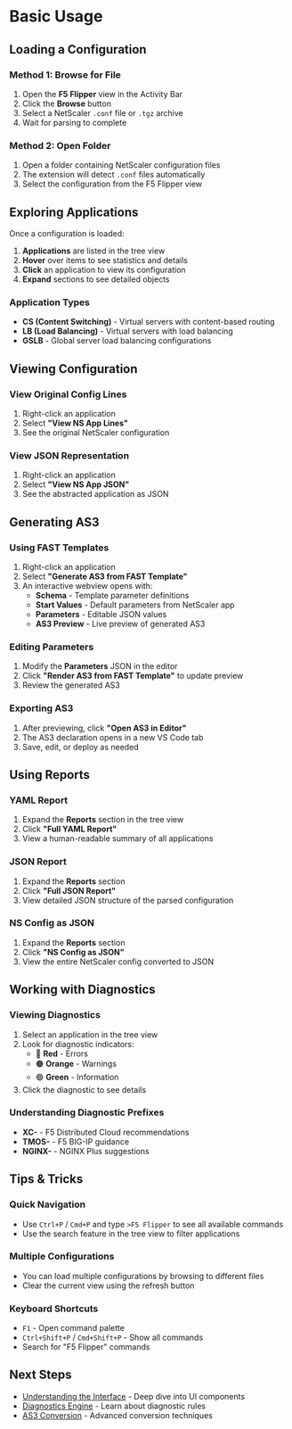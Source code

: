 # Basic Usage

## Loading a Configuration

### Method 1: Browse for File

1. Open the **F5 Flipper** view in the Activity Bar
2. Click the **Browse** button
3. Select a NetScaler `.conf` file or `.tgz` archive
4. Wait for parsing to complete

### Method 2: Open Folder

1. Open a folder containing NetScaler configuration files
2. The extension will detect `.conf` files automatically
3. Select the configuration from the F5 Flipper view

## Exploring Applications

Once a configuration is loaded:

1. **Applications** are listed in the tree view
2. **Hover** over items to see statistics and details
3. **Click** an application to view its configuration
4. **Expand** sections to see detailed objects

### Application Types

- **CS (Content Switching)** - Virtual servers with content-based routing
- **LB (Load Balancing)** - Virtual servers with load balancing
- **GSLB** - Global server load balancing configurations

## Viewing Configuration

### View Original Config Lines

1. Right-click an application
2. Select **"View NS App Lines"**
3. See the original NetScaler configuration

### View JSON Representation

1. Right-click an application
2. Select **"View NS App JSON"**
3. See the abstracted application as JSON

## Generating AS3

### Using FAST Templates

1. Right-click an application
2. Select **"Generate AS3 from FAST Template"**
3. An interactive webview opens with:
   - **Schema** - Template parameter definitions
   - **Start Values** - Default parameters from NetScaler app
   - **Parameters** - Editable JSON values
   - **AS3 Preview** - Live preview of generated AS3

### Editing Parameters

1. Modify the **Parameters** JSON in the editor
2. Click **"Render AS3 from FAST Template"** to update preview
3. Review the generated AS3

### Exporting AS3

1. After previewing, click **"Open AS3 in Editor"**
2. The AS3 declaration opens in a new VS Code tab
3. Save, edit, or deploy as needed

## Using Reports

### YAML Report

1. Expand the **Reports** section in the tree view
2. Click **"Full YAML Report"**
3. View a human-readable summary of all applications

### JSON Report

1. Expand the **Reports** section
2. Click **"Full JSON Report"**
3. View detailed JSON structure of the parsed configuration

### NS Config as JSON

1. Expand the **Reports** section
2. Click **"NS Config as JSON"**
3. View the entire NetScaler config converted to JSON

## Working with Diagnostics

### Viewing Diagnostics

1. Select an application in the tree view
2. Look for diagnostic indicators:
   - 🔴 **Red** - Errors
   - 🟠 **Orange** - Warnings
   - 🟢 **Green** - Information
3. Click the diagnostic to see details

### Understanding Diagnostic Prefixes

- **XC-** - F5 Distributed Cloud recommendations
- **TMOS-** - F5 BIG-IP guidance
- **NGINX-** - NGINX Plus suggestions

## Tips & Tricks

### Quick Navigation

- Use `Ctrl+P` / `Cmd+P` and type `>F5 Flipper` to see all available commands
- Use the search feature in the tree view to filter applications

### Multiple Configurations

- You can load multiple configurations by browsing to different files
- Clear the current view using the refresh button

### Keyboard Shortcuts

- `F1` - Open command palette
- `Ctrl+Shift+P` / `Cmd+Shift+P` - Show all commands
- Search for "F5 Flipper" commands

## Next Steps

- [Understanding the Interface](interface.md) - Deep dive into UI components
- [Diagnostics Engine](../features/diagnostics.md) - Learn about diagnostic rules
- [AS3 Conversion](../features/conversion.md) - Advanced conversion techniques
